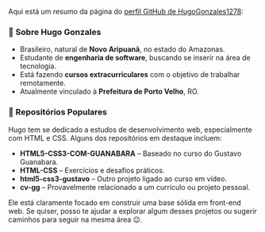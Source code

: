 Aqui está um resumo da página do [perfil GitHub de HugoGonzales1278](https://github.com/HugoGonzales1278):

### 👤 Sobre Hugo Gonzales
- Brasileiro, natural de **Novo Aripuanã**, no estado do Amazonas.
- Estudante de **engenharia de software**, buscando se inserir na área de tecnologia.
- Está fazendo **cursos extracurriculares** com o objetivo de trabalhar remotamente.
- Atualmente vinculado à **Prefeitura de Porto Velho**, RO.

### 📁 Repositórios Populares
Hugo tem se dedicado a estudos de desenvolvimento web, especialmente com HTML e CSS. Alguns dos repositórios em destaque incluem:
- **HTML5-CSS3-COM-GUANABARA** – Baseado no curso do Gustavo Guanabara.
- **HTML-CSS** – Exercícios e desafios práticos.
- **html5-css3-gustavo** – Outro projeto ligado ao curso em vídeo.
- **cv-gg** – Provavelmente relacionado a um currículo ou projeto pessoal.

Ele está claramente focado em construir uma base sólida em front-end web. Se quiser, posso te ajudar a explorar algum desses projetos ou sugerir caminhos para seguir na mesma área 😉.
